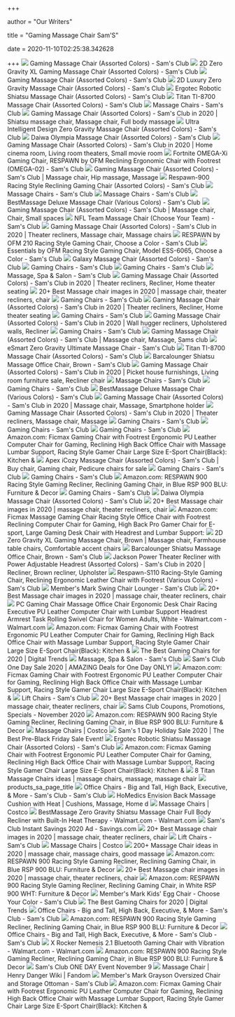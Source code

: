 +++
        
author = "Our Writers"
        
title = "Gaming Massage Chair Sam'S"
        
date = 2020-11-10T02:25:38.342628
        
+++
[ ![](https://scene7.samsclub.com/is/image/samsclub/0084883701187_A)](https://scene7.samsclub.com/is/image/samsclub/0084883701187_A) Gaming Massage Chair (Assorted Colors) - Sam's Club
[ ![](https://scene7.samsclub.com/is/image/samsclub/0084883703389_A)](https://scene7.samsclub.com/is/image/samsclub/0084883703389_A) 2D Zero Gravity XL Gaming Massage Chair (Assorted Colors) - Sam's Club
[ ![](https://scene7.samsclub.com/is/image/samsclub/0084883701187_B?wid=280&hei=280)](https://scene7.samsclub.com/is/image/samsclub/0084883701187_B?wid=280&hei=280) Gaming Massage Chair (Assorted Colors) - Sam's Club
[ ![](https://scene7.samsclub.com/is/image/samsclub/0084883701322_A)](https://scene7.samsclub.com/is/image/samsclub/0084883701322_A) 2D Luxury Zero Gravity Massage Chair (Assorted Colors) - Sam's Club
[ ![](https://scene7.samsclub.com/is/image/samsclub/0692566223601_A)](https://scene7.samsclub.com/is/image/samsclub/0692566223601_A) Ergotec Robotic Shiatsu Massage Chair (Assorted Colors) - Sam's Club
[ ![](x-raw-image:///326f5976a3827e300cb9edfdbf176a05b99ec7ebdc7d1378303706a20d8bfa76)](x-raw-image:///326f5976a3827e300cb9edfdbf176a05b99ec7ebdc7d1378303706a20d8bfa76) Titan TI-8700 Massage Chair (Assorted Colors) - Sam's Club
[ ![](https://scene7.samsclub.com/is/image/samsclub/0081251203725_A?wid=280&hei=280)](https://scene7.samsclub.com/is/image/samsclub/0081251203725_A?wid=280&hei=280) Massage Chairs - Sam's Club
[ ![](https://i.pinimg.com/originals/f0/e0/2a/f0e02a190310f429968bf4883d438072.jpg)](https://i.pinimg.com/originals/f0/e0/2a/f0e02a190310f429968bf4883d438072.jpg) Gaming Massage Chair (Assorted Colors) - Sam's Club in 2020 | Shiatsu massage  chair, Massage chair, Full body massage
[ ![](https://scene7.samsclub.com/is/image/samsclub/0084883701324_A)](https://scene7.samsclub.com/is/image/samsclub/0084883701324_A) Ultra Intelligent Design Zero Gravity Massage Chair (Assorted Colors) -  Sam's Club
[ ![](https://images.samsclubresources.com/is/image/samsclub/0004565601167_A?$DT_PDP_Image$)](https://images.samsclubresources.com/is/image/samsclub/0004565601167_A?$DT_PDP_Image$) Daiwa Olympia Massage Chair (Assorted Colors) - Sam's Club
[ ![](https://i.pinimg.com/originals/5a/ef/33/5aef33b230aa14df299ed2ecad8b2e59.jpg)](https://i.pinimg.com/originals/5a/ef/33/5aef33b230aa14df299ed2ecad8b2e59.jpg) Gaming Massage Chair (Assorted Colors) - Sam's Club in 2020 | Home cinema  room, Living room theaters, Small movie room
[ ![](https://scene7.samsclub.com/is/image/samsclub/0019276701167_A?wid=280&hei=280)](https://scene7.samsclub.com/is/image/samsclub/0019276701167_A?wid=280&hei=280) Fortnite OMEGA-Xi Gaming Chair, RESPAWN by OFM Reclining Ergonomic Chair  with Footrest (OMEGA-02) - Sam's Club
[ ![](https://i.pinimg.com/564x/0b/12/49/0b1249c4e5cfcdc6377f0d414a40a170.jpg)](https://i.pinimg.com/564x/0b/12/49/0b1249c4e5cfcdc6377f0d414a40a170.jpg) Gaming Massage Chair (Assorted Colors) - Sam's Club | Massage chair, Hip  massage, Massage
[ ![](https://scene7.samsclub.com/is/image/samsclub/0019276700951_A?$DT_PDP_Image$)](https://scene7.samsclub.com/is/image/samsclub/0019276700951_A?$DT_PDP_Image$) Respawn-900 Racing Style Reclining Gaming Chair (Assorted Colors) - Sam's  Club
[ ![](https://scene7.samsclub.com/is/image/samsclub/0085261900729_A?wid=280&hei=280)](https://scene7.samsclub.com/is/image/samsclub/0085261900729_A?wid=280&hei=280) Massage Chairs - Sam's Club
[ ![](https://scene7.samsclub.com/is/image/samsclub/0081251203480_A?wid=280&hei=280)](https://scene7.samsclub.com/is/image/samsclub/0081251203480_A?wid=280&hei=280) Massage Chairs - Sam's Club
[ ![](https://scene7.samsclub.com/is/image/samsclub/0084883700005_B?wid=280&hei=280)](https://scene7.samsclub.com/is/image/samsclub/0084883700005_B?wid=280&hei=280) BestMassage Deluxe Massage Chair (Various Colors) - Sam's Club
[ ![](https://i.pinimg.com/474x/d8/76/e9/d876e9bd9d50b94055ad9d2db45c3d8a.jpg)](https://i.pinimg.com/474x/d8/76/e9/d876e9bd9d50b94055ad9d2db45c3d8a.jpg) Gaming Massage Chair (Assorted Colors) - Sam's Club | Massage chair, Chair,  Small spaces
[ ![](https://scene7.samsclub.com/is/image/samsclub/0040980057937_A)](https://scene7.samsclub.com/is/image/samsclub/0040980057937_A) NFL Team Massage Chair (Choose Your Team) - Sam's Club
[ ![](https://i.pinimg.com/originals/b0/7f/e7/b07fe7f0d52e10de651f11071c489c5d.jpg)](https://i.pinimg.com/originals/b0/7f/e7/b07fe7f0d52e10de651f11071c489c5d.jpg) Gaming Massage Chair (Assorted Colors) - Sam's Club in 2020 | Theater  recliners, Massage chair, Massage chairs
[ ![](https://scene7.samsclub.com/is/image/samsclub/0019276701355_B?wid=280&hei=280)](https://scene7.samsclub.com/is/image/samsclub/0019276701355_B?wid=280&hei=280) RESPAWN by OFM 210 Racing Style Gaming Chair, Choose a Color - Sam's Club
[ ![](https://scene7.samsclub.com/is/image/samsclub/0084512309682_A?wid=280&hei=280)](https://scene7.samsclub.com/is/image/samsclub/0084512309682_A?wid=280&hei=280) Essentials by OFM Racing Style Gaming Chair, Model ESS-6065, Choose a Color  - Sam's Club
[ ![](https://scene7.samsclub.com/is/image/samsclub/0085780200684_A?wid=280&hei=280)](https://scene7.samsclub.com/is/image/samsclub/0085780200684_A?wid=280&hei=280) Galaxy Massage Chair (Assorted Colors) - Sam's Club
[ ![](https://scene7.samsclub.com/is/image/samsclub/0019276701170_A?wid=280&hei=280)](https://scene7.samsclub.com/is/image/samsclub/0019276701170_A?wid=280&hei=280) Gaming Chairs - Sam's Club
[ ![](https://scene7.samsclub.com/is/image/samsclub/0071322827109_A?wid=280&hei=280)](https://scene7.samsclub.com/is/image/samsclub/0071322827109_A?wid=280&hei=280) Gaming Chairs - Sam's Club
[ ![](https://scene7.samsclub.com/is/image/samsclub/0089254500065_A?$img_size_380x380$)](https://scene7.samsclub.com/is/image/samsclub/0089254500065_A?$img_size_380x380$) Massage, Spa & Salon - Sam's Club
[ ![](https://i.pinimg.com/originals/bd/77/24/bd7724e17e760e65e9821f710adc819e.jpg)](https://i.pinimg.com/originals/bd/77/24/bd7724e17e760e65e9821f710adc819e.jpg) Gaming Massage Chair (Assorted Colors) - Sam's Club in 2020 | Theater  recliners, Recliner, Home theater seating
[ ![](https://i.pinimg.com/236x/b9/bd/28/b9bd289096c1a55e8e3a5a2fa7d0c133.jpg)](https://i.pinimg.com/236x/b9/bd/28/b9bd289096c1a55e8e3a5a2fa7d0c133.jpg) 20+ Best Massage chair images in 2020 | massage chair, theater recliners,  chair
[ ![](https://scene7.samsclub.com/is/image/samsclub/0085000944703_A?wid=280&hei=280)](https://scene7.samsclub.com/is/image/samsclub/0085000944703_A?wid=280&hei=280) Gaming Chairs - Sam's Club
[ ![](https://i.pinimg.com/474x/d2/69/e2/d269e21bbfd729924aea10d040c12f13.jpg)](https://i.pinimg.com/474x/d2/69/e2/d269e21bbfd729924aea10d040c12f13.jpg) Gaming Massage Chair (Assorted Colors) - Sam's Club in 2020 | Theater  recliners, Recliner, Home theater seating
[ ![](https://scene7.samsclub.com/is/image/samsclub/0019276701166_A?wid=280&hei=280)](https://scene7.samsclub.com/is/image/samsclub/0019276701166_A?wid=280&hei=280) Gaming Chairs - Sam's Club
[ ![](https://i.pinimg.com/474x/30/d4/8d/30d48d689f8fec34a38a6a966a4a4f64.jpg)](https://i.pinimg.com/474x/30/d4/8d/30d48d689f8fec34a38a6a966a4a4f64.jpg) Gaming Massage Chair (Assorted Colors) - Sam's Club in 2020 | Wall hugger  recliners, Upholstered walls, Recliner
[ ![](https://scene7.samsclub.com/is/image/samsclub/0019469601040_A?wid=280&hei=280)](https://scene7.samsclub.com/is/image/samsclub/0019469601040_A?wid=280&hei=280) Gaming Chairs - Sam's Club
[ ![](https://i.pinimg.com/originals/b3/6c/c3/b36cc36db2692e567b2ea8e5e2ffec0d.png)](https://i.pinimg.com/originals/b3/6c/c3/b36cc36db2692e567b2ea8e5e2ffec0d.png) Gaming Massage Chair (Assorted Colors) - Sam's Club | Massage chair, Massage,  Sams club
[ ![](https://scene7.samsclub.com/is/image/samsclub/0085261900729_B?wid=280&hei=280)](https://scene7.samsclub.com/is/image/samsclub/0085261900729_B?wid=280&hei=280) eSmart Zero Gravity Ultimate Massage Chair - Sam's Club
[ ![](https://scene7.samsclub.com/is/image/samsclub/0085731400537_B?wid=280&hei=280)](https://scene7.samsclub.com/is/image/samsclub/0085731400537_B?wid=280&hei=280) Titan TI-8700 Massage Chair (Assorted Colors) - Sam's Club
[ ![](x-raw-image:///2cfa50e803df7acef3ed3e06b706b55c50d098ed41f399d80686561d81149cd7)](x-raw-image:///2cfa50e803df7acef3ed3e06b706b55c50d098ed41f399d80686561d81149cd7) Barcalounger Shiatsu Massage Office Chair, Brown - Sam's Club
[ ![](https://i.pinimg.com/474x/a8/3f/a9/a83fa99e45d9a4473e67e44304ba17f0.jpg)](https://i.pinimg.com/474x/a8/3f/a9/a83fa99e45d9a4473e67e44304ba17f0.jpg) Gaming Massage Chair (Assorted Colors) - Sam's Club in 2020 | Picket house  furnishings, Living room furniture sale, Recliner chair
[ ![](https://scene7.samsclub.com/is/image/samsclub/0081251203532_A?wid=280&hei=280)](https://scene7.samsclub.com/is/image/samsclub/0081251203532_A?wid=280&hei=280) Massage Chairs - Sam's Club
[ ![](https://scene7.samsclub.com/is/image/samsclub/0019276701169_A?wid=280&hei=280)](https://scene7.samsclub.com/is/image/samsclub/0019276701169_A?wid=280&hei=280) Gaming Chairs - Sam's Club
[ ![](https://scene7.samsclub.com/is/image/samsclub/0084883700005_A)](https://scene7.samsclub.com/is/image/samsclub/0084883700005_A) BestMassage Deluxe Massage Chair (Various Colors) - Sam's Club
[ ![](https://i.pinimg.com/originals/91/0c/9c/910c9c2e545011164e8b7a8d5e849634.jpg)](https://i.pinimg.com/originals/91/0c/9c/910c9c2e545011164e8b7a8d5e849634.jpg) Gaming Massage Chair (Assorted Colors) - Sam's Club in 2020 | Massage chair,  Massage, Smartphone holder
[ ![](https://i.pinimg.com/originals/48/11/bb/4811bba48ac46b8d45c8412912c23b7d.jpg)](https://i.pinimg.com/originals/48/11/bb/4811bba48ac46b8d45c8412912c23b7d.jpg) Gaming Massage Chair (Assorted Colors) - Sam's Club in 2020 | Theater  recliners, Massage chair, Massage
[ ![](https://scene7.samsclub.com/is/image/samsclub/0084512309593_A?wid=280&hei=280)](https://scene7.samsclub.com/is/image/samsclub/0084512309593_A?wid=280&hei=280) Gaming Chairs - Sam's Club
[ ![](https://scene7.samsclub.com/is/image/samsclub/0084512309063_A?wid=280&hei=280)](https://scene7.samsclub.com/is/image/samsclub/0084512309063_A?wid=280&hei=280) Gaming Chairs - Sam's Club
[ ![](https://scene7.samsclub.com/is/image/samsclub/0076949867928_A?wid=280&hei=280)](https://scene7.samsclub.com/is/image/samsclub/0076949867928_A?wid=280&hei=280) Gaming Chairs - Sam's Club
[ ![](https://images-na.ssl-images-amazon.com/images/I/61Uy0pMMiwL._AC_SY879_.jpg)](https://images-na.ssl-images-amazon.com/images/I/61Uy0pMMiwL._AC_SY879_.jpg) Amazon.com: Ficmax Gaming Chair with Footrest Ergonomic PU Leather Computer  Chair for Gaming, Reclining High Back Office Chair with Massage Lumbar  Support, Racing Style Gamer Chair Large Size E-Sport Chair(Black): Kitchen &
[ ![](https://i.pinimg.com/originals/1a/b6/ce/1ab6ce09c3d951e6cf6a842c4f19fc0b.jpg)](https://i.pinimg.com/originals/1a/b6/ce/1ab6ce09c3d951e6cf6a842c4f19fc0b.jpg) Apex iCozy Massage Chair (Assorted Colors) - Sam's Club | Buy chair, Gaming  chair, Pedicure chairs for sale
[ ![](https://scene7.samsclub.com/is/image/samsclub/0065629250145_A?$img_size_380x380$)](https://scene7.samsclub.com/is/image/samsclub/0065629250145_A?$img_size_380x380$) Gaming Chairs - Sam's Club
[ ![](https://scene7.samsclub.com/is/image/samsclub/0085000944759_A?wid=280&hei=280)](https://scene7.samsclub.com/is/image/samsclub/0085000944759_A?wid=280&hei=280) Gaming Chairs - Sam's Club
[ ![](https://images-na.ssl-images-amazon.com/images/I/71fgGg2MakL._AC_SL1500_.jpg)](https://images-na.ssl-images-amazon.com/images/I/71fgGg2MakL._AC_SL1500_.jpg) Amazon.com: RESPAWN 900 Racing Style Gaming Recliner, Reclining Gaming Chair,  in Blue RSP 900 BLU: Furniture & Decor
[ ![](https://scene7.samsclub.com/is/image/samsclub/0076949867809_A?wid=280&hei=280)](https://scene7.samsclub.com/is/image/samsclub/0076949867809_A?wid=280&hei=280) Gaming Chairs - Sam's Club
[ ![](https://scene7.samsclub.com/is/image/samsclub/0004565601167_B?wid=280&hei=280)](https://scene7.samsclub.com/is/image/samsclub/0004565601167_B?wid=280&hei=280) Daiwa Olympia Massage Chair (Assorted Colors) - Sam's Club
[ ![](https://i.pinimg.com/236x/71/13/ea/7113ea58633150fee249b4cb0f50da25.jpg)](https://i.pinimg.com/236x/71/13/ea/7113ea58633150fee249b4cb0f50da25.jpg) 20+ Best Massage chair images in 2020 | massage chair, theater recliners,  chair
[ ![](https://m.media-amazon.com/images/S/aplus-media/sc/1855cd76-902a-48ec-b2ab-a51af0969591.__CR0,0,300,300_PT0_SX300_V1___.jpg)](https://m.media-amazon.com/images/S/aplus-media/sc/1855cd76-902a-48ec-b2ab-a51af0969591.__CR0,0,300,300_PT0_SX300_V1___.jpg) Amazon.com: Ficmax Massage Gaming Chair Racing Style Office Chair with  Footrest Reclining Computer Chair for Gaming, High Back Pro Gamer Chair for  E-sport, Large Gaming Desk Chair with Headrest and Lumbar Support:
[ ![](https://i.pinimg.com/474x/af/ce/23/afce23aa5e9bed9d7875732c012ffcf4.jpg)](https://i.pinimg.com/474x/af/ce/23/afce23aa5e9bed9d7875732c012ffcf4.jpg) 2D Zero Gravity XL Gaming Massage Chair, Brown | Massage chair, Farmhouse  table chairs, Comfortable accent chairs
[ ![](https://scene7.samsclub.com/is/image/samsclub/0695621920026_C_Enhan?wid=225&fmt=jpg&qlt=100&op_sharpen=1)](https://scene7.samsclub.com/is/image/samsclub/0695621920026_C_Enhan?wid=225&fmt=jpg&qlt=100&op_sharpen=1) Barcalounger Shiatsu Massage Office Chair, Brown - Sam's Club
[ ![](https://i.pinimg.com/474x/65/3e/ff/653efff676e37877784b09a684742584.jpg)](https://i.pinimg.com/474x/65/3e/ff/653efff676e37877784b09a684742584.jpg) Jackson Power Theater Recliner with Power Adjustable Headrest (Assorted  Colors) - Sam's Club in 2020 | Recliner, Brown recliner, Upholster
[ ![](https://scene7.samsclub.com/is/image/samsclub/0084512309576_B?wid=280&hei=280)](https://scene7.samsclub.com/is/image/samsclub/0084512309576_B?wid=280&hei=280) Respawn-S110 Racing-Style Gaming Chair, Reclining Ergonomic Leather Chair  with Footrest (Various Colors) - Sam's Club
[ ![](x-raw-image:///4ff62c4648653fe6e432f05567db8b24c9a9ab93a0f83dbeadcd1b903a31ff08)](x-raw-image:///4ff62c4648653fe6e432f05567db8b24c9a9ab93a0f83dbeadcd1b903a31ff08) Member's Mark Swing Chair Lounger - Sam's Club
[ ![](https://i.pinimg.com/236x/7f/da/73/7fda7371fca46059e5f9b43fb8afb386.jpg)](https://i.pinimg.com/236x/7f/da/73/7fda7371fca46059e5f9b43fb8afb386.jpg) 20+ Best Massage chair images in 2020 | massage chair, theater recliners,  chair
[ ![](https://i5.walmartimages.com/asr/389aaf4d-b17d-4e5b-ad6a-2615704dfcea_1.d0fb6a13c6851a2afebd163c6ef05d57.jpeg)](https://i5.walmartimages.com/asr/389aaf4d-b17d-4e5b-ad6a-2615704dfcea_1.d0fb6a13c6851a2afebd163c6ef05d57.jpeg) PC Gaming Chair Massage Office Chair Ergonomic Desk Chair Racing Executive  PU Leather Computer Chair with Lumbar Support Headrest Armrest Task Rolling  Swivel Chair for Women Adults, White - Walmart.com - Walmart.com
[ ![](https://m.media-amazon.com/images/I/71c-5hBOikL._AC_UL400_.jpg)](https://m.media-amazon.com/images/I/71c-5hBOikL._AC_UL400_.jpg) Amazon.com: Ficmax Gaming Chair with Footrest Ergonomic PU Leather Computer  Chair for Gaming, Reclining High Back Office Chair with Massage Lumbar  Support, Racing Style Gamer Chair Large Size E-Sport Chair(Black): Kitchen &
[ ![](https://icdn3.digitaltrends.com/image/digitaltrends/respawn-900-reclining-gaming-chair-382x215.jpg)](https://icdn3.digitaltrends.com/image/digitaltrends/respawn-900-reclining-gaming-chair-382x215.jpg) The Best Gaming Chairs for 2020 | Digital Trends
[ ![](https://scene7.samsclub.com/is/image/samsclub/0065554446449_A?wid=280&hei=280)](https://scene7.samsclub.com/is/image/samsclub/0065554446449_A?wid=280&hei=280) Massage, Spa & Salon - Sam's Club
[ ![](https://www.passionforsavings.com/content/uploads/2019/10/Sams-Club-One-Day-Sale-7.jpg)](https://www.passionforsavings.com/content/uploads/2019/10/Sams-Club-One-Day-Sale-7.jpg) Sam's Club One Day Sale 2020 | AMAZING Deals for One Day ONLY!
[ ![](https://m.media-amazon.com/images/S/aplus-media/sc/a3501a23-7007-4d2c-928e-5098f3ddff28.__CR0,0,300,300_PT0_SX300_V1___.jpg)](https://m.media-amazon.com/images/S/aplus-media/sc/a3501a23-7007-4d2c-928e-5098f3ddff28.__CR0,0,300,300_PT0_SX300_V1___.jpg) Amazon.com: Ficmax Gaming Chair with Footrest Ergonomic PU Leather Computer  Chair for Gaming, Reclining High Back Office Chair with Massage Lumbar  Support, Racing Style Gamer Chair Large Size E-Sport Chair(Black): Kitchen &
[ ![](https://scene7.samsclub.com/is/image/samsclub/0019396804627_A?wid=280&hei=280)](https://scene7.samsclub.com/is/image/samsclub/0019396804627_A?wid=280&hei=280) Lift Chairs - Sam's Club
[ ![](https://i.pinimg.com/236x/34/1c/7a/341c7aab1cc9430fabd8ad99672f0372.jpg)](https://i.pinimg.com/236x/34/1c/7a/341c7aab1cc9430fabd8ad99672f0372.jpg) 20+ Best Massage chair images in 2020 | massage chair, theater recliners,  chair
[ ![](https://www.buyvia.com/i/2020/10/Sams-Club-Thanksgiving-2020-Ad-4.jpg)](https://www.buyvia.com/i/2020/10/Sams-Club-Thanksgiving-2020-Ad-4.jpg) Sams Club Coupons, Promotions, Specials - November 2020
[ ![](https://m.media-amazon.com/images/I/61-snUPbtHL._AC_UL400_.jpg)](https://m.media-amazon.com/images/I/61-snUPbtHL._AC_UL400_.jpg) Amazon.com: RESPAWN 900 Racing Style Gaming Recliner, Reclining Gaming Chair,  in Blue RSP 900 BLU: Furniture & Decor
[ ![](https://images.costco-static.com/ImageDelivery/imageService?profileId=12026540&imageId=100417120-847__1&recipeName=350)](https://images.costco-static.com/ImageDelivery/imageService?profileId=12026540&imageId=100417120-847__1&recipeName=350) Massage Chairs | Costco
[ ![](https://www.passionforsavings.com/content/uploads/2018/11/Sams-Club-Sale-Featured.jpg)](https://www.passionforsavings.com/content/uploads/2018/11/Sams-Club-Sale-Featured.jpg) Sam's 1 Day Holiday Sale 2020 | The Best Pre-Black Friday Sale Event!
[ ![](https://scene7.samsclub.com/is/image/samsclub/0692566223601_B?wid=280&hei=280)](https://scene7.samsclub.com/is/image/samsclub/0692566223601_B?wid=280&hei=280) Ergotec Robotic Shiatsu Massage Chair (Assorted Colors) - Sam's Club
[ ![](https://m.media-amazon.com/images/I/71rtxx-uoKL._AC_UL400_.jpg)](https://m.media-amazon.com/images/I/71rtxx-uoKL._AC_UL400_.jpg) Amazon.com: Ficmax Gaming Chair with Footrest Ergonomic PU Leather Computer  Chair for Gaming, Reclining High Back Office Chair with Massage Lumbar  Support, Racing Style Gamer Chair Large Size E-Sport Chair(Black): Kitchen &
[ ![](https://i.pinimg.com/236x/da/52/e5/da52e51a0719e56559076bdcddd212aa.jpg)](https://i.pinimg.com/236x/da/52/e5/da52e51a0719e56559076bdcddd212aa.jpg) 8 Titan Massage Chairs ideas | massage chairs, massage, massage chair
[ ![](http://www.jawabsale.jawabstg.com/themes/jawabsale/images/products/samsclub-logo.png)](http://www.jawabsale.jawabstg.com/themes/jawabsale/images/products/samsclub-logo.png) products_sa_page_title
[ ![](https://scene7.samsclub.com/is/image/samsclub/0009023447855_A?$img_size_380x380$)](https://scene7.samsclub.com/is/image/samsclub/0009023447855_A?$img_size_380x380$) Office Chairs - Big and Tall, High Back, Executive, & More - Sam's Club -  Sam's Club
[ ![](https://i.pinimg.com/originals/08/82/80/088280c976775eecfc4c1f129ef2b96e.jpg)](https://i.pinimg.com/originals/08/82/80/088280c976775eecfc4c1f129ef2b96e.jpg) HoMedics Envision Back Massage Cushion with Heat | Cushions, Massage, Home d
[ ![](https://images.costco-static.com/ImageDelivery/imageService?profileId=12026540&imageId=100507449-847__1&recipeName=350)](https://images.costco-static.com/ImageDelivery/imageService?profileId=12026540&imageId=100507449-847__1&recipeName=350) Massage Chairs | Costco
[ ![](https://i5.walmartimages.com/asr/5e8792bb-8599-4b3c-95b8-cc847fc87b18_1.12e1b9859a639cede6301b974d894bac.jpeg)](https://i5.walmartimages.com/asr/5e8792bb-8599-4b3c-95b8-cc847fc87b18_1.12e1b9859a639cede6301b974d894bac.jpeg) BestMassage Zero Gravity Shiatsu Massage Chair Full Body Recliner with  Built-In Heat Therapy - Walmart.com - Walmart.com
[ ![](https://node3.sdccdn.com/images/circular/4918950.jpeg)](https://node3.sdccdn.com/images/circular/4918950.jpeg) Sam's Club Instant Savings 2020 Ad - Savings.com
[ ![](https://i.pinimg.com/236x/e7/b2/59/e7b25903cee8bfdf67d849f77fa9969e.jpg)](https://i.pinimg.com/236x/e7/b2/59/e7b25903cee8bfdf67d849f77fa9969e.jpg) 20+ Best Massage chair images in 2020 | massage chair, theater recliners,  chair
[ ![](https://scene7.samsclub.com/is/image/samsclub/0060587634376_A?wid=280&hei=280)](https://scene7.samsclub.com/is/image/samsclub/0060587634376_A?wid=280&hei=280) Lift Chairs - Sam's Club
[ ![](https://images.costco-static.com/ImageDelivery/imageService?profileId=12026540&imageId=100569613-847__1&recipeName=350)](https://images.costco-static.com/ImageDelivery/imageService?profileId=12026540&imageId=100569613-847__1&recipeName=350) Massage Chairs | Costco
[ ![](https://i.pinimg.com/236x/2f/af/5d/2faf5d19e26f9e8db2de30c0fe9293c4.jpg)](https://i.pinimg.com/236x/2f/af/5d/2faf5d19e26f9e8db2de30c0fe9293c4.jpg) 200+ Massage Chair ideas in 2020 | massage chair, massage chairs, good  massage
[ ![](https://m.media-amazon.com/images/I/61EBHKLCqKL._AC_UL400_.jpg)](https://m.media-amazon.com/images/I/61EBHKLCqKL._AC_UL400_.jpg) Amazon.com: RESPAWN 900 Racing Style Gaming Recliner, Reclining Gaming Chair,  in Blue RSP 900 BLU: Furniture & Decor
[ ![](https://i.pinimg.com/236x/d2/41/73/d24173f0209fb0a1859294174965cf7f.jpg)](https://i.pinimg.com/236x/d2/41/73/d24173f0209fb0a1859294174965cf7f.jpg) 20+ Best Massage chair images in 2020 | massage chair, theater recliners,  chair
[ ![](https://m.media-amazon.com/images/I/71FbyQJlnqL._AC_UL400_.jpg)](https://m.media-amazon.com/images/I/71FbyQJlnqL._AC_UL400_.jpg) Amazon.com: RESPAWN 900 Racing Style Gaming Recliner, Reclining Gaming Chair,  in White RSP 900 WHT: Furniture & Decor
[ ![](https://scene7.samsclub.com/is/image/samsclub/0019396805259_A)](https://scene7.samsclub.com/is/image/samsclub/0019396805259_A) Member's Mark Kids' Egg Chair - Choose Your Color - Sam's Club
[ ![](https://s3.us-east-2.amazonaws.com/cc-prd-s3-uploads/2020/9/30/420203ef54d8cc9e6939c4c0a3861c500822a376.jpeg)](https://s3.us-east-2.amazonaws.com/cc-prd-s3-uploads/2020/9/30/420203ef54d8cc9e6939c4c0a3861c500822a376.jpeg) The Best Gaming Chairs for 2020 | Digital Trends
[ ![](https://scene7.samsclub.com/is/image/samsclub/0004216750009_A?wid=280&hei=280)](https://scene7.samsclub.com/is/image/samsclub/0004216750009_A?wid=280&hei=280) Office Chairs - Big and Tall, High Back, Executive, & More - Sam's Club -  Sam's Club
[ ![](https://m.media-amazon.com/images/I/619uPlNiB0L._AC_UL400_.jpg)](https://m.media-amazon.com/images/I/619uPlNiB0L._AC_UL400_.jpg) Amazon.com: RESPAWN 900 Racing Style Gaming Recliner, Reclining Gaming Chair,  in Blue RSP 900 BLU: Furniture & Decor
[ ![](https://scene7.samsclub.com/is/image/samsclub/0081258101212_E?$img_size_380x380$)](https://scene7.samsclub.com/is/image/samsclub/0081258101212_E?$img_size_380x380$) Office Chairs - Big and Tall, High Back, Executive, & More - Sam's Club -  Sam's Club
[ ![](https://i5.walmartimages.com/asr/114acf34-741a-4f5e-a945-ca05914fe374_1.9f5827e78004e01bf02efa78da6f6065.jpeg)](https://i5.walmartimages.com/asr/114acf34-741a-4f5e-a945-ca05914fe374_1.9f5827e78004e01bf02efa78da6f6065.jpeg) X Rocker Nemesis 2.1 Bluetooth Gaming Chair with Vibration - Walmart.com -  Walmart.com
[ ![](https://m.media-amazon.com/images/I/810LlyyS9EL._AC_SS350_.jpg)](https://m.media-amazon.com/images/I/810LlyyS9EL._AC_SS350_.jpg) Amazon.com: RESPAWN 900 Racing Style Gaming Recliner, Reclining Gaming Chair,  in Blue RSP 900 BLU: Furniture & Decor
[ ![](https://www.couponersunited.com/wp-content/uploads/2019/11/nonja.png)](https://www.couponersunited.com/wp-content/uploads/2019/11/nonja.png) Sam's Club ONE DAY Event November 9
[ ![](https://static.wikia.nocookie.net/henrydanger/images/0/09/MassageChairPoster.jpg/revision/latest?cb=20190713141215)](https://static.wikia.nocookie.net/henrydanger/images/0/09/MassageChairPoster.jpg/revision/latest?cb=20190713141215) Massage Chair | Henry Danger Wiki | Fandom
[ ![](https://scene7.samsclub.com/is/image/samsclub/0001939680201_A?wid=280&hei=280)](https://scene7.samsclub.com/is/image/samsclub/0001939680201_A?wid=280&hei=280) Member's Mark Grayson Oversized Chair and Storage Ottoman - Sam's Club
[ ![](https://m.media-amazon.com/images/S/aplus-media/sc/6ce306b0-a58e-4424-908e-850513cdc899.__CR0,0,300,300_PT0_SX300_V1___.jpg)](https://m.media-amazon.com/images/S/aplus-media/sc/6ce306b0-a58e-4424-908e-850513cdc899.__CR0,0,300,300_PT0_SX300_V1___.jpg) Amazon.com: Ficmax Gaming Chair with Footrest Ergonomic PU Leather Computer  Chair for Gaming, Reclining High Back Office Chair with Massage Lumbar  Support, Racing Style Gamer Chair Large Size E-Sport Chair(Black): Kitchen &
